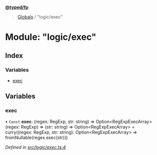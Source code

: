 **[@typed/fp](../README.md)**

> [Globals](../globals.md) / "logic/exec"

# Module: "logic/exec"

## Index

### Variables

* [exec](_logic_exec_.md#exec)

## Variables

### exec

• `Const` **exec**: (regex: RegExp, str: string) => Option\<RegExpExecArray>(regex: RegExp) => (str: string) => Option\<RegExpExecArray> = curry((regex: RegExp, str: string): Option\<RegExpExecArray> => fromNullable(regex.exec(str)))

*Defined in [src/logic/exec.ts:4](https://github.com/TylorS/typed-fp/blob/f27ba3e/src/logic/exec.ts#L4)*
